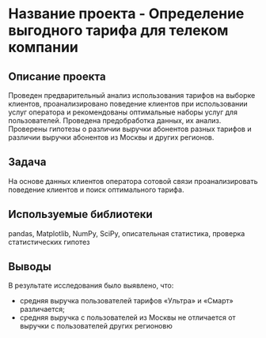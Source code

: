 # Название проекта - Определение выгодного тарифа для телеком компании

## Описание проекта

Проведен предварительный анализ использования тарифов на выборке клиентов, проанализировано поведение клиентов при использовании услуг оператора и рекомендованы оптимальные наборы услуг для пользователей. Проведена предобработка данных, их анализ. Проверены гипотезы о различии выручки абонентов разных тарифов и различии выручки абонентов из Москвы и других регионов.

## Задача

На основе данных клиентов оператора сотовой связи проанализировать поведение клиентов и поиск оптимального тарифа.

## Используемые библиотеки

pandas, Matplotlib, NumPy, SciPy, описательная статистика, проверка статистических гипотез

## Выводы

В результате исследования было выявлено, что:

- средняя выручка пользователей тарифов «Ультра» и «Смарт» различается;
- средняя выручка с пользователей из Москвы не отличается от выручки c пользователей других регионовю
